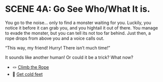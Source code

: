 # SCENE 4A: Go See Who/What It is.

You go to the noise… only to find a monster waiting for you. Luckily, you notice it before it can grab you, and you hightail it out of there. You manage to evade the monster,  but you can tell its not too far behind.
Just then, a rope drops from above you and a voice calls out. 

“This way, my friend! Hurry! There isn’t much time!”

It sounds like another human! Or could it be a trick?
What now?  

- 🪢 [Climb the Rope](./scene5a.md)
- 🥶 [Get cold feet](./scene5b.md)
